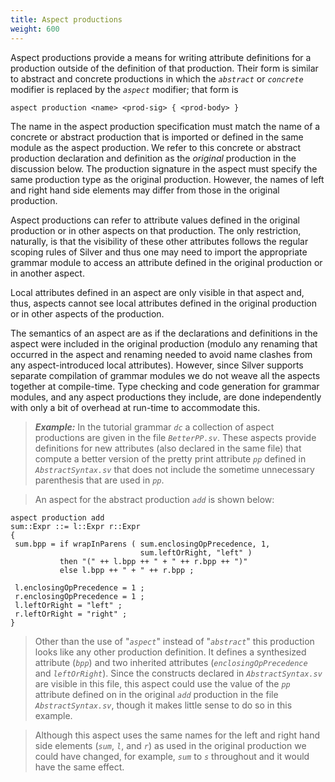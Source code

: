 ```yaml
---
title: Aspect productions
weight: 600
---
```



Aspect productions provide a means for writing attribute definitions
for a production outside of the definition of that production.  Their
form is similar to abstract and concrete productions in which the
_`abstract`_ or _`concrete`_ modifier is replaced by the
_`aspect`_ modifier; that form is
```
aspect production <name> <prod-sig> { <prod-body> } 
```
The name in the aspect production specification must match the name of
a concrete or abstract production that is imported or defined in the
same module as the aspect production.  We refer to this concrete or
abstract production declaration and definition as the _original_
production in the discussion below.  The production signature in the
aspect must specify the same production type as the original
production.  However, the names of left and right hand side elements
may differ from those in the original production.

Aspect productions can refer to attribute values defined in the
original production or in other aspects on that production.  The only
restriction, naturally, is that the visibility of these other
attributes follows the regular scoping rules of Silver and thus one
may need to import the appropriate grammar module to access an
attribute defined in the original production or in another aspect.

Local attributes defined in an aspect are only visible in that aspect
and, thus, aspects cannot see local attributes defined in the original
production or in other aspects of the production.

The semantics of an aspect are as if the declarations and definitions
in the aspect were included in the original production
(modulo any renaming that occurred in the aspect and renaming needed to
avoid name clashes from any aspect-introduced local attributes).
However, since Silver supports separate compilation of grammar
modules we do not weave all the aspects together at compile-time. Type
checking and code generation for grammar modules, and any aspect
productions they include, are done independently with
only a bit of overhead at run-time to accommodate this.


> _**Example:**_ In the tutorial grammar _`dc`_ a collection of aspect productions are given in the file _`BetterPP.sv`_.  These aspects provide definitions for new attributes (also declared in the same file) that compute a better version of the pretty print attribute _`pp`_ defined in _`AbstractSyntax.sv`_ that does not include the sometime unnecessary parenthesis that are used in _`pp`_.

> An aspect for the abstract production _`add`_ is shown below:
```
aspect production add
sum::Expr ::= l::Expr r::Expr
{
 sum.bpp = if wrapInParens ( sum.enclosingOpPrecedence, 1,
                             sum.leftOrRight, "left" )
           then "(" ++ l.bpp ++ " + " ++ r.bpp ++ ")" 
           else l.bpp ++ " + " ++ r.bpp ;

 l.enclosingOpPrecedence = 1 ;
 r.enclosingOpPrecedence = 1 ;
 l.leftOrRight = "left" ;
 r.leftOrRight = "right" ;
}
```
> Other than the use of "_`aspect`_" instead of "_`abstract`_" this production looks like any other production definition.  It defines a synthesized attribute (_`bpp`_) and two inherited attributes (_`enclosingOpPrecedence`_ and _`leftOrRight`_).  Since the constructs declared in _`AbstractSyntax.sv`_ are visible in this file, this aspect could use the value of the _`pp`_ attribute defined on in the original _`add`_ production in the file _`AbstractSyntax.sv`_, though it makes little sense to do so in this example.

> Although this aspect uses the same names for the left and right hand side elements (_`sum`_, _`l`_, and _`r`_) as used in the original production we could have changed, for example, _`sum`_ to _`s`_ throughout and it would have the same effect.
